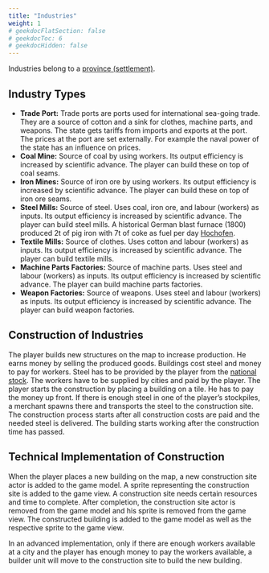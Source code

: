 ```yaml
---
title: "Industries"
weight: 1
# geekdocFlatSection: false
# geekdocToc: 6
# geekdocHidden: false
---
```


Industries belong to a [province (settlement)](docs/the-nation/settlements/).

## Industry Types

* **Trade Port:** Trade ports are ports used for international sea-going trade. They are a source of cotton and a sink for clothes, machine parts, and weapons. The state gets tariffs from imports and exports at the port. The prices at the port are set externally. For example the naval power of the state has an influence on prices.
* **Coal Mine:** Source of coal by using workers. Its output efficiency is increased by scientific advance. The player can build these on top of coal seams.
* **Iron Mines:** Source of iron ore by using workers. Its output efficiency is increased by scientific advance. The player can build these on top of iron ore seams.
* **Steel Mills:** Source of steel. Uses coal, iron ore, and labour (workers) as inputs. Its output efficiency is increased by scientific advance. The player can build steel mills. A historical German blast furnace (1800) produced 2t of pig iron with 7t of coke as fuel per day [Hochofen](https://de.wikipedia.org/wiki/Hochofen).
* **Textile Mills:** Source of clothes. Uses cotton and labour (workers) as inputs. Its output efficiency is increased by scientific advance. The player can build textile mills.
* **Machine Parts Factories:** Source of machine parts. Uses steel and labour (workers) as inputs. Its output efficiency is increased by scientific advance. The player can build machine parts factories.
* **Weapon Factories:** Source of weapons. Uses steel and labour (workers) as inputs. Its output efficiency is increased by scientific advance. The player can build weapon factories.

## Construction of Industries

The player builds new structures on the map to increase production. He earns money by selling the produced goods. Buildings cost steel and money to pay for workers. Steel has to be provided by the player from the [national stock](docs/the-nation/national-stocks/). The workers have to be supplied by cities and paid by the player. The player starts the construction by placing a building on a tile. He has to pay the money up front. If there is enough steel in one of the player’s stockpiles, a merchant spawns there and transports the steel to the construction site. The construction process starts after all construction costs are paid and the needed steel is delivered. The building starts working after the construction time has passed.

## Technical Implementation of Construction

When the player places a new building on the map, a new construction site actor is added to the game model. A sprite representing the construction site is added to the game view. A construction site needs certain resources and time to complete. After completion, the construction site actor is removed from the game model and his sprite is removed from the game view. The constructed building is added to the game model as well as the respective sprite to the game view.

In an advanced implementation, only if there are enough workers available at a city and the player has enough money to pay the workers available, a builder unit will move to the construction site to build the new building.
